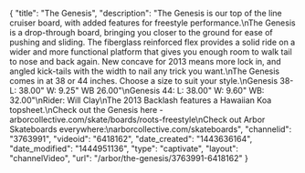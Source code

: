 {
    "title": "The Genesis",
    "description": "The Genesis is our top of the line cruiser board, with added features for freestyle performance.\nThe Genesis is a drop-through board, bringing you closer to the ground for ease of pushing and sliding. The fiberglass reinforced flex provides a solid ride on a wider and more functional platform that gives you enough room to walk tail to nose and back again. New concave for 2013 means more lock in, and angled kick-tails with the width to nail any trick you want.\nThe Genesis comes in at 38 or 44 inches. Choose a size to suit your style.\nGenesis 38- L: 38.00\" W: 9.25\" WB 26.00\"\nGenesis 44: L: 38.00\" W: 9.60\" WB: 32.00\"\nRider: Will Clay\nThe 2013 Backlash features a Hawaiian Koa topsheet.\nCheck out the Genesis here - arborcollective.com\/skate\/boards\/roots-freestyle\nCheck out Arbor Skateboards everywhere:\narborcollective.com\/skateboards",
    "channelid": "3763991",
    "videoid": "6418162",
    "date_created": "1443636164",
    "date_modified": "1444951136",
    "type": "captivate",
    "layout": "channelVideo",
    "url": "\/arbor\/the-genesis\/3763991-6418162"
}